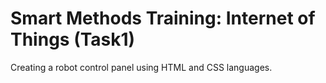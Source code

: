 # Smart Methods Training: Internet of Things (Task1)
Creating a robot control panel using HTML and CSS languages.

